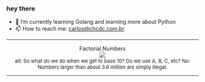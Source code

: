 ### hey there 

- :seedling: I’m currently learning Golang and learning more about Python
- :mailbox: How to reach me: carlos@chcdc.com.br


---


<!-- xkcd -->
<p align="center">Factorial Numbers</br><img src=https://imgs.xkcd.com/comics/factorial_numbers.png></br><font size =2>alt: So what do we do when we get to base 10? Do we use A, B, C, etc? No: Numbers larger than about 3.6 million are simply illegal.</br></font></p></table></p> 


<!-- xkcd -->
---
